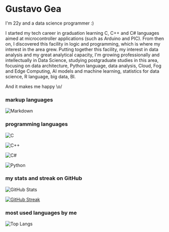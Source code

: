 
# Gustavo Gea

I'm 22y and a data science programmer :)

I started my tech career in graduation learning C, C++ and C# languages aimed at microcontroller applications (such as Arduino and PIC). From then on, I discovered this facility in logic and programming, which is where my interest in the area grew. Putting together this facility, my interest in data analysis and my great analytical capacity, I'm growing professionally and intellectually in Data Science, studying postgraduate studies in this area, focusing on data architecture, Python language, data analysis, Cloud, Fog and Edge Computing, AI models and machine learning, statistics for data science, R language, big data, BI.

And it makes me happy \o/


### markup languages

![Markdown](https://img.shields.io/badge/Markdown-000?style=for-the-badge&logo=markdown)


### programming languages

![C](https://img.shields.io/badge/C-000?style=for-the-badge&logo=c)

![C++](https://img.shields.io/badge/C%2B%2B-000?style=for-the-badge&logo=c%2B%2B&logoColor=00599C)

![C#](https://img.shields.io/badge/C%23-000?style=for-the-badge&logo=c-sharp&logoColor=823085)

![Python](https://img.shields.io/badge/Python-000?style=for-the-badge&logo=python)


### my stats and streak on GitHub

![GitHub Stats](https://github-readme-stats.vercel.app/api?username=gfmgea&theme=transparent&bg_color=000&border_color=30A3DC&show_icons=true&icon_color=30A3DC&title_color=E94D5F&text_color=FFF&hide_title=true&hide=stars)

[![GitHub Streak](https://streak-stats.demolab.com/?user=gfmgea&theme=bear&background=000&border=30A3DC&dates=FFF)](https://git.io/streak-stats)


### most used languages by me

![Top Langs](https://github-readme-stats-git-masterrstaa-rickstaa.vercel.app/api/top-langs/?username=gfmgea&bg_color=000&border_color=30A3DC&title_color=E94D5F&text_color=FFF&hide_title=true&hide=stars)

